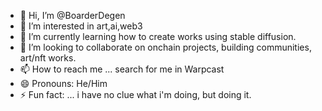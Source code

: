 - 👋 Hi, I’m @BoarderDegen
- 👀 I’m interested in art,ai,web3
- 🌱 I’m currently learning how to create works using stable diffusion.
- 💞️ I’m looking to collaborate on onchain projects, building communities, art/nft works.
- 📫 How to reach me ... search for me in Warpcast
- 😄 Pronouns: He/Him
- ⚡ Fun fact: ... i have no clue what i'm doing, but doing it.

<!---
BoarderDegen/BoarderDegen is a ✨ special ✨ repository because its `README.md` (this file) appears on your GitHub profile.
You can click the Preview link to take a look at your changes.
--->
